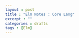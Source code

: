 ```yaml
---
layout : post
title : "Elm Notes : Core Lang"
excerpt : ""
categories : drafts
tags : [Elm]
---
```




